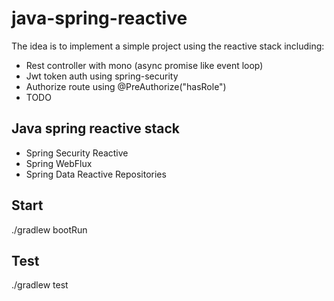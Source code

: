 # java-spring-reactive
The idea is to implement a simple project using the reactive stack including:
- Rest controller with mono (async promise like event loop)
- Jwt token auth using spring-security
- Authorize route using @PreAuthorize("hasRole")
- TODO

## Java spring reactive stack
- Spring Security Reactive
- Spring WebFlux
- Spring Data Reactive Repositories

## Start
./gradlew bootRun

## Test
./gradlew test